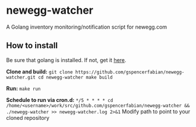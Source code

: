 # newegg-watcher
A Golang inventory monitoring/notification script for newegg.com

## How to install
Be sure that golang is installed. If not, get it [here](https://golang.org/dl/).

**Clone and build:**
`git clone https://github.com/gspencerfabian/newegg-watcher.git
cd newegg-watcher
make build`

**Run:**
`make run`

**Schedule to run via cron.d:**
`*/5 * * * * cd /home/<username>/work/src/github.com/gspencerfabian/newegg-watcher && ./newegg-watcher >> newegg-watcher.log 2>&1`
Modify path to point to your cloned repository

